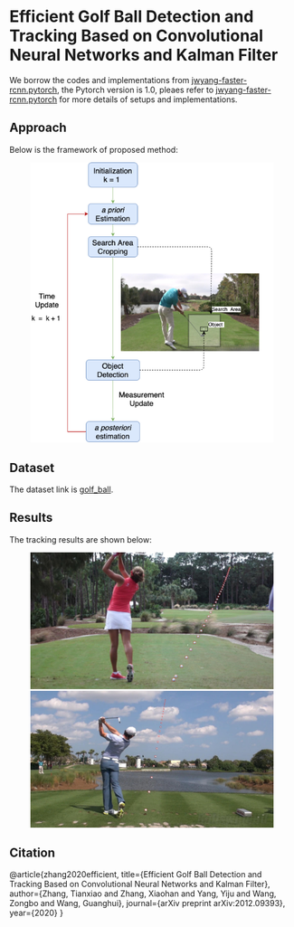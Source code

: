 # Efficient Golf Ball Detection and Tracking Based on Convolutional Neural Networks and Kalman Filter 

We borrow the codes and implementations from [jwyang-faster-rcnn.pytorch](https://github.com/jwyang/faster-rcnn.pytorch/tree/pytorch-1.0), the Pytorch version is 1.0, pleaes refer to [jwyang-faster-rcnn.pytorch](https://github.com/jwyang/faster-rcnn.pytorch/tree/pytorch-1.0) for more details of setups and implementations.

## Approach
Below is the framework of proposed method:

<div style="color:#0000FF" align="center">
<img src="images/Process.png" width="430"/>
</div>

## Dataset
The dataset link is [golf_ball](https://drive.google.com/file/d/10pzr6mDQPlrylIHg8CdXzHkF4WBMZxfn/view?usp=sharing).

## Results
The tracking results are shown below:
<div style="color:#0000FF" align="center">
<img src="images/Golf_10.png" width="430"/><img src="images/Golf_16.png" width="430"/>
</div>

## Citation

@article{zhang2020efficient,
  title={Efficient Golf Ball Detection and Tracking Based on Convolutional Neural Networks and Kalman Filter},
  author={Zhang, Tianxiao and Zhang, Xiaohan and Yang, Yiju and Wang, Zongbo and Wang, Guanghui},
  journal={arXiv preprint arXiv:2012.09393},
  year={2020}
}
